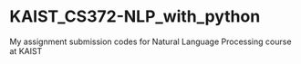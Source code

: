 # KAIST_CS372-NLP_with_python
My assignment submission codes for Natural Language Processing course at KAIST
